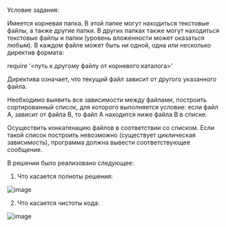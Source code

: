 Условие задания:

Имеется корневая папка. В этой папке могут находиться текстовые файлы, а также другие папки. 
В других папках также могут находиться текстовые файлы и папки (уровень вложенности может оказаться любым).
В каждом файле может быть ни одной, одна или несколько директив формата:

require ‘<путь к другому файлу от корневого каталога>’

Директива означает, что текущий файл зависит от другого указанного файла.

Необходимо выявить все зависимости между файлами, построить сортированный список, для которого выполняется условие: 
если файл А, зависит от файла В, то файл А находится ниже файла В в списке.

Осуществить конкатенацию файлов в соответствии со списком. Если такой список построить невозможно (существует 
циклическая зависимость), программа должна вывести соответствующее сообщение.


В решении было реализовано следующее:

1) Что касается полноты решения: 

![image](https://user-images.githubusercontent.com/118361120/211212267-00fecef0-3006-4163-9a40-55dde121fa4a.png)



2) Что касается чистоты кода:

![image](https://user-images.githubusercontent.com/118361120/211213545-2f90d7d6-1a79-42f1-bb94-bcb3bfc9cbc4.png)

